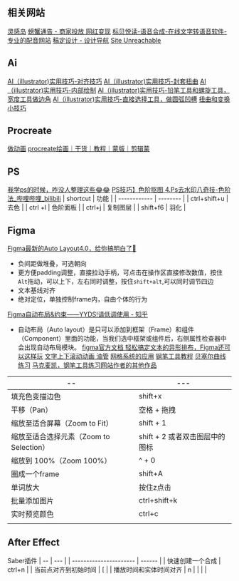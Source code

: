 ## 相关网站
[灵感岛](https://www.linggandaquan.com/)
[螃蟹通告 - 商家投放 网红变现](https://www.pangxietonggao.com/)
[标贝悦读-语音合成-在线文字转语音软件-专业的配音网站](https://yuedu.data-baker.com/)
[稿定设计 - 设计导航](https://www.designnavs.com/site/147.html)
[Site Unreachable](https://unsplash.com/)

## Ai
[AI（illustrator)实用技巧-对齐技巧](https://www.xiaohongshu.com/explore/65372986000000001e03ca42?m_source=itab)
[AI（illustrator)实用技巧-封套扭曲](https://www.xiaohongshu.com/explore/65333948000000001e032403?m_source=itab)
[AI（illustrator)实用技巧-内部绘制](https://www.xiaohongshu.com/explore/65308bb5000000001e0329f2?m_source=itab)
[AI（illustrator)实用技巧-铅笔工具和螺旋工具，宽度工具做边角](https://www.xiaohongshu.com/explore/63a040c2000000001f0091fb?m_source=itab)
[AI（illustrator)实用技巧-直接选择工具，做圆弧凹槽](https://www.xiaohongshu.com/explore/63565320000000001601930a?m_source=itab)
[扭曲和变换小技巧](https://www.xiaohongshu.com/explore/637ca96c0000000010016909?m_source=itab)

## Procreate
[做动画](https://www.xiaohongshu.com/explore/65351b52000000001e023eb9?m_source=itab)
[procreate绘画｜干货｜教程｜蒙版｜剪辑蒙](https://www.xiaohongshu.com/explore/652cb69f000000001a014397?m_source=itab)

## PS
[我学ps的时候，咋没人整理这些😂😂](https://www.xiaohongshu.com/explore/62c390ea00000000060309dd?m_source=itab)
[PS技巧】色阶抠图 ](https://www.xiaohongshu.com/explore/6479517400000000130076eb?m_source=itab)
[4.Ps去水印八奇技-色阶法\_哔哩哔哩\_bilibili](https://www.bilibili.com/video/BV1Th4y1e7t3?p=5&spm_id_from=pageDriver&vd_source=b92112731015c20054034d26c9ad8a67)
| shortcut     | 功能     |
| ------------ | -------- |
| ctrl+shift+u | 去色     |
| ctrl  +l     | 色阶面板 |
| ctrl+j       | 复制图层 |
| shift+f6             |      羽化   |


## Figma
[Figma最新的Auto Layout4.0，给你搞明白了🥰](https://www.xiaohongshu.com/explore/627f03720000000021034ca5?m_source=itab)
- 负间距做堆叠，可选朝向
- 更方便padding调整，直接拉动手柄，可点击在操作区直接修改数值，按住`Alt`拖动，可以上下，左右同时调整，按住`shift+alt`,可以同时调节四边
- 文本基线对齐
- 绝对定位，单独控制frame内，自由个体的行为

[Figma自动布局&约束——YYDS!请低调使用 - 知乎](https://zhuanlan.zhihu.com/p/572858333)
- 自动布局（Auto layout）是只可以添加到框架（Frame）和组件（Component）里面的功能，当我们选中框架或组件后，右侧属性检查器中会出现自动布局模块。
[figma官方文档 ](https://help.figma.com/hc/en-us/articles/360040451373-Create-dynamic-designs-with-Auto-layout#Constraints_and_resizing)
[轻松搞定文本的异形排布，Figma还可以这样玩](https://www.xiaohongshu.com/explore/6225ffce000000000102f9ae?m_source=itab)
[文字上下滚动动画 油管](https://www.youtube.com/watch?v=TFWoG0062jU)
[网格系统的应用](https://www.bilibili.com/video/BV1Cw411Y7Yg/?spm_id_from=333.999.0.0)
[钢笔工具教程](https://www.youtube.com/watch?v=wUXa6ZPG6Lw)
[贝塞尔曲线练习](https://bezier.method.ac/)
[马克麦凯，钢笔工具练习网站作者的其他作品](https://method.ac/)






| --                                      | ---                            |
| --------------------------------------- | ------------------------------ |
| 填充色变描边色                          | shift+x                        |
| 平移（Pan）                             | 空格 + 拖拽                    |
| 缩放至适合屏幕（Zoom to Fit）           | shift + 1                      |
| 缩放至适合选择元素（Zoom to Selection） | shift + 2 或者双击图层中的图标 |
| 缩放到 100%（Zoom 100%）                | ^ + 0                          |
| 圈成一个frame                           | shift+A                        |
| 单词放大                                | 按住z点击                      |
| 批量添加图片                            | ctrl+shift+k                   |
| 实时预览颜色                            | ctrl+c                         |
|                                         |                                |



## After Effect
Saber插件
| --                     | ---    |
| ---------------------- | ------ |
| 快速创建一个合成       | ctrl+n    |
| 当前点对齐到初始时间   | [         |
| 播放时间和实体时间对齐   | n            |
|                                   |              |
